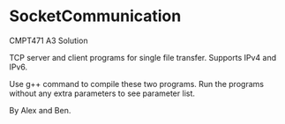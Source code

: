 # SocketCommunication
CMPT471 A3 Solution

TCP server and client programs for single file transfer. Supports IPv4 and IPv6.

Use g++ command to compile these two programs.
Run the programs without any extra parameters to see parameter list.

By Alex and Ben.
